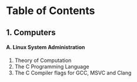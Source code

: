 # Table of Contents

## 1. Computers
#### A. Linux System Administration

1. Theory of Computation
2. The C Programming Language
3. The C Compiler flags for GCC, MSVC and Clang


